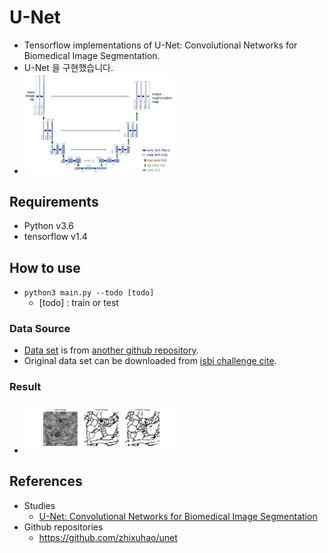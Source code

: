 # U-Net
- Tensorflow implementations of U-Net: Convolutional Networks for Biomedical Image Segmentation.
- U-Net 을 구현했습니다.
- <img src= "/assets/network.png" width="50%" height="50%">

## Requirements
- Python v3.6
- tensorflow v1.4

## How to use
- `python3 main.py --todo [todo]`
    - [todo] : train or test

### Data Source
- [Data set](./data) is from [another github repository](https://github.com/zhixuhao/unet).
- Original data set can be downloaded from [isbi challenge cite](http://brainiac2.mit.edu/isbi_challenge/).

### Result
- <img src= "/assets/result.png" width="50%" height="50%">

## References
- Studies
    - [U-Net: Convolutional Networks for Biomedical Image Segmentation](https://arxiv.org/abs/1505.04597)
- Github repositories
    - https://github.com/zhixuhao/unet
    